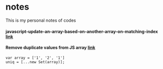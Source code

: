 # notes
This is my personal notes of codes 

#### javascript-update-an-array-based-on-another-array-on-matching-index [link](https://stackoverflow.com/questions/46591628/javascript-update-an-array-based-on-another-array-on-matching-index)

#### Remove duplicate values from JS array [link](https://stackoverflow.com/questions/9229645/remove-duplicate-values-from-js-array)
```
var array = ['1', '2', '1']
uniq = [...new Set(array)];

```
